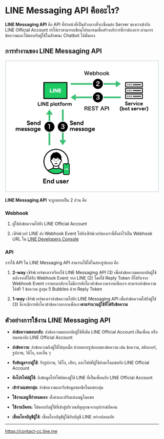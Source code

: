 # LINE Messaging API คืออะไร?

**LINE Messaging API** คือ API ที่ทำหน้าที่เป็นตัวกลางที่จะเชื่อมต่อ Server ของเราเข้ากับ LINE Official Account ทำให้เราสามารถเขียนโปรแกรมเพื่อสร้างบริการที่เราต้องการ ผ่านการข้อความและโต้ตอบกับผู้ใช้ในลักษณะ Chatbot ได้นั่นเอง 

## การทำงานของ LINE Messaging API

<p align="center">
    <img src="../assets/messaging-api-architecture.webp"> 
</p>


**LINE Messaging API** จะถูกแยกเป็น 2 ส่วน คือ

### Webhook

1. ผู้ใช้ส่งข้อความไปยัง LINE Official Account

2. เซิร์ฟเวอร์ LINE ส่ง Webhook Event ไปยังเซิร์ฟเวอร์ของเราที่ตั้งค่าไว้เป็น Webhook URL ใน [LINE Developers Console](https://developers.line.biz/console/)

### API

การใช้ API ใน LINE Messaging API สามารถใช้ได้ในสองรูปแบบ คือ

1. **2-way** เซิร์ฟเวอร์ของเราเรียกใช้ LINE Messaging API (3) เพื่อส่งข้อความตอบกลับผู้ใช้ หลังจากที่ได้รับ Webhook Event จาก LINE (2) โดยใช้ Reply Token ที่ได้รับจาก Webhook Event การตอบกลับจะไม่มีการหักโควต้าข้อความจากแพ็กเกจ สามารถส่งข้อความได้ฟรี 1 ข้อความ สูงสุด 5 Bubbles ด้วย Reply Token 

2. **1-way** เซิร์ฟเวอร์ของเราส่งข้อความไปยัง LINE Messaging API เพื่อส่งข้อความไปยังผู้ใช้ (3) ซึ่งจะมีการหักโควต้าข้อความจากแพ็กเกจ**ตามจำนวนผู้ใช้ที่ได้รับข้อความ**


## ตัวอย่างการใช้งาน LINE Messaging API

- **ส่งข้อความตอบกลับ**: ส่งข้อความตอบกลับผู้ใช้ที่เพิ่ม LINE Official Account เป็นเพื่อน หรือสนทนากับ LINE Official Account

- **ส่งข้อความ**: ส่งข้อความถึงผู้ใช้ได้ทุกเมื่อ ด้วยหลายรูปแบบของข้อความ เช่น ข้อความ, สติกเกอร์, รูปภาพ, วิดีโอ, และอื่น ๆ

- **รับข้อมูลจากผู้ใช้**: รับรูปภาพ, วิดีโอ, เสียง, และไฟล์ที่ผู้ใช้ส่งมาในแชทกับ LINE Official Account

- **ดึงโปรไฟล์ผู้ใช้**: ดึงข้อมูลโปรไฟล์ของผู้ใช้ LINE ที่เป็นเพื่อนกับ LINE Official Account

- **เข้าร่วมแชทกลุ่ม**: ส่งข้อความและรับข้อมูลสมาชิกในแชทกลุ่ม

- **ใช้งานเมนูที่กำหนดเอง**: ตั้งค่าและปรับแต่งเมนูในแชท

- **ใช้งานบีคอน**: โต้ตอบกับผู้ใช้ที่เข้าสู่บริเวณสัญญาณจากอุปกรณ์บีคอน

- **เชื่อมโยงบัญชีผู้ใช้**: เชื่อมโยงบัญชีผู้ใช้กับบัญชี LINE อย่างปลอดภัย

----
 https://contact-cc.line.me
 